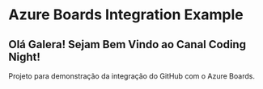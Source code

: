# Azure Boards Integration Example
## Olá Galera! Sejam Bem Vindo ao Canal Coding Night!
Projeto para demonstração da integração do GitHub com o Azure Boards.
